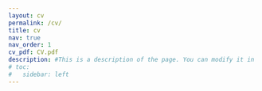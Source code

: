 ```yaml
---
layout: cv
permalink: /cv/
title: cv
nav: true
nav_order: 1
cv_pdf: CV.pdf
description: #This is a description of the page. You can modify it in '_pages/cv.md'. You can also change or remove the top pdf download button.
# toc:
#   sidebar: left
---
```

